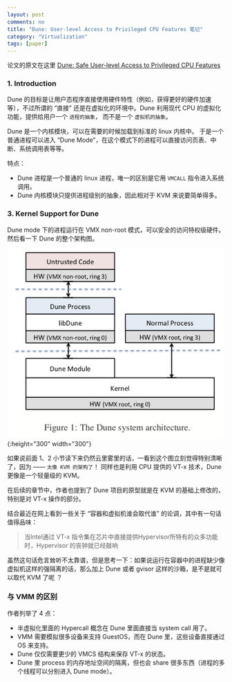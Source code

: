 ```yaml
---
layout: post
comments: no
title: "Dune: User-level Access to Privileged CPU Features 笔记"
category: "Virtualization"
tags: [paper]
---
```


论文的原文在这里 [Dune: Safe User-level Access to Privileged CPU Features](/papers/osdi12-final-117.pdf)


### 1. Introduction

Dune 的目标是让用户态程序直接使用硬件特性（例如，获得更好的硬件加速等），不过所谓的 “直接” 还是在虚拟化的环境中。Dune 利用现代 CPU 的虚拟化功能，提供给用户一个 `进程的抽象`， 而不是一个 `虚拟机的抽象`。


Dune 是一个内核模块，可以在需要的时候加载到标准的 linux 内核中。 于是一个普通进程可以进入 “Dune Mode”，在这个模式下的进程可以直接访问页表、中断、系统调用表等等。

特点：

- Dune 进程是一个普通的 linux 进程，唯一的区别是它用 `VMCALL` 指令进入系统调用。
- Dune 内核模块只提供进程级别的抽象，因此相对于 KVM 来说要简单得多。


### 3. Kernel Support for Dune

Dune mode 下的进程运行在 VMX non-root 模式，可以安全的访问特权级硬件。然后看一下 Dune 的整个架构图。

![Dune Architecture](/image/2018/dune.png){:height="300" width="300"}


如果说前面 1、2 小节读下来仍然云里雾里的话，一看到这个图立刻觉得特别清晰了，因为 —— `太像 KVM 的架构了`！ 同样也是利用 CPU 提供的 VT-x 技术，Dune 更像是一个轻量级的 KVM。

在后续的章节中，作者也提到了 Dune 项目的原型就是在 KVM 的基础上修改的，特别是对 VT-x 操作的部分。


结合最近在网上看到一些关于 “容器和虚拟机谁会取代谁” 的论调，其中有一句话值得品味：

> 当Intel通过 VT-x 指令集在芯片中直接提供Hypervisor所特有的众多功能时，Hypervisor 的丧钟就已经敲响

虽然这句话危言耸听不太靠谱，但是思考一下：如果说运行在容器中的进程缺少像虚拟机这样的强隔离的话，那么加上 Dune 或者 gvisor 这样的沙箱，是不是就可以取代 KVM 了呢 ？


### 与 VMM 的区别

作者列举了 4 点：

- 半虚拟化里面的 Hypercall 概念在 Dune 里面直接当 system call 用了。
- VMM 需要模拟很多设备来支持 GuestOS，而在 Dune 里，这些设备直接通过 OS 来支持。
- Dune 仅仅需要更少的 VMCS 结构来保存 VT-x 的状态。
- Dune 里 process 的内存地址空间的隔离，但也会 share 很多东西（进程的多个线程可以分别进入 Dune mode）。



